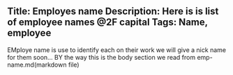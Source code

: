 Title: Employes name
Description: Here is is list of employee names @2F capital
Tags: Name, employee
---
EMploye name is use to identify each on their work
we will give a nick name for them soon...
BY the way this is the body section we read from emp-name.md(markdown file)  